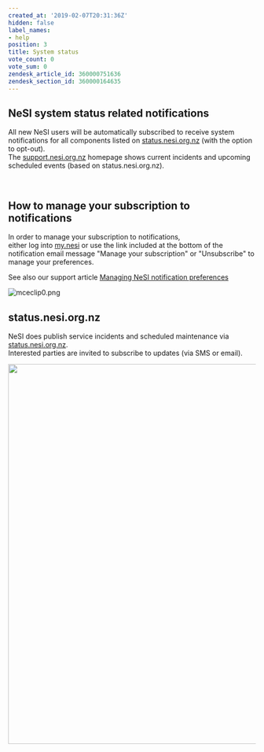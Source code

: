 ```yaml
---
created_at: '2019-02-07T20:31:36Z'
hidden: false
label_names:
- help
position: 3
title: System status
vote_count: 0
vote_sum: 0
zendesk_article_id: 360000751636
zendesk_section_id: 360000164635
---
```


## NeSI system status related notifications

All new NeSI users will be automatically subscribed to receive system
notifications for all components listed on
[status.nesi.org.nz](https://status.nesi.org.nz) (with the option to
opt-out).  
The [support.nesi.org.nz](https://support.nesi.org.nz) homepage shows
current incidents and upcoming scheduled events (based on
status.nesi.org.nz).

 

## How to manage your subscription to notifications

In order to manage your subscription to notifications,  
either log into [my.nesi](https://my.nesi.org.nz/account/preference) or
use the link included at the bottom of the notification email message
"Manage your subscription" or "Unsubscribe" to manage your preferences.

See also our support article [Managing NeSI notification
preferences](https://support.nesi.org.nz/hc/en-gb/articles/4563294188687)

![mceclip0.png](../includes/mceclip0.png)

## status.nesi.org.nz

NeSI does publish service incidents and scheduled maintenance via
[status.nesi.org.nz](https://status.nesi.org.nz).   
Interested parties are invited to subscribe to updates (via SMS or
email).

<img src="../includes/mceclip0.png" width="880" height="772" />
